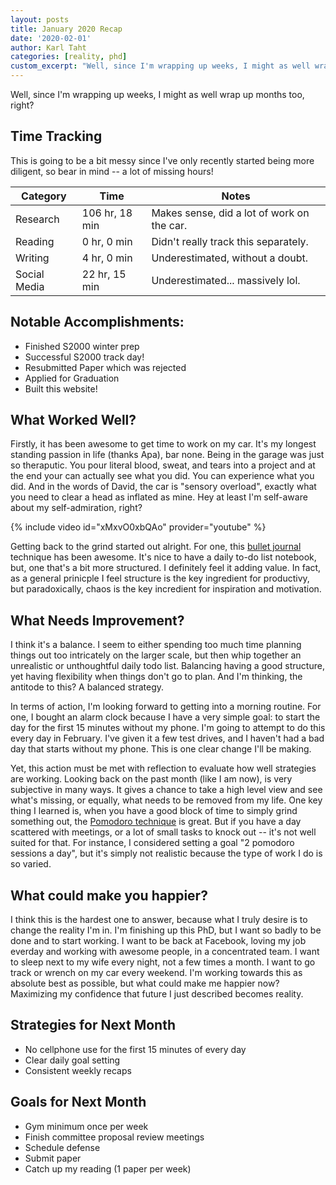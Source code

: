 ```yaml
---
layout: posts
title: January 2020 Recap
date: '2020-02-01'
author: Karl Taht
categories: [reality, phd]
custom_excerpt: "Well, since I'm wrapping up weeks, I might as well wrap up months too, right?"
---
```


Well, since I'm wrapping up weeks, I might as well wrap up months too, right?


## Time Tracking

This is going to be a bit messy since I've only recently started being more
diligent, so bear in mind -- a lot of missing hours!

| Category | Time           | Notes |
|----------|----------------|-------|
| Research | 106 hr, 18 min | Makes sense, did a lot of work on the car. |
| Reading  | 0 hr, 0 min    | Didn't really track this separately. |
| Writing  | 4 hr, 0 min    | Underestimated, without a doubt. |
| Social Media | 22 hr, 15 min | Underestimated... massively lol. |


## Notable Accomplishments:

* Finished S2000 winter prep 
* Successful S2000 track day! 
* Resubmitted Paper which was rejected
* Applied for Graduation
* Built this website!

## What Worked Well?

Firstly, it has been awesome to get time to work on my car. It's my longest standing
passion in life (thanks Apa), bar none. Being in the garage was just so theraputic. 
You pour literal blood, sweat, and tears into a project and at the end your can
actually see what you did. You can experience what you did. And in the words of
David, the car is "sensory overload", exactly what you need to clear a head as
inflated as mine. Hey at least I'm self-aware about my self-admiration, right?

{% include video id="xMxvO0xbQAo" provider="youtube" %}

Getting back to the grind started out alright. For one, this [bullet journal](https://bulletjournal.com/pages/learn) 
technique has been awesome. It's nice to have a daily to-do list notebook, but,
one that's a bit more structured. I definitely feel it adding value. In fact,
as a general prinicple I feel structure is the key ingredient for productivy, 
but paradoxically, chaos is the key incredient for inspiration and motivation. 

## What Needs Improvement?

I think it's a balance. I seem to either spending too much time planning things
out too intricately on the larger scale, but then whip together an unrealistic
or unthoughtful daily todo list. Balancing having a good structure, yet having flexibility
when things don't go to plan. And I'm thinking, the antitode to this? A balanced strategy. 

In terms of action, I'm looking forward to getting into a morning routine. For 
one, I bought an alarm clock because I have a very simple goal: to start the day
for the first 15 minutes without my phone. I'm going to attempt to do this every
day in February. I've given it a few test drives, and I haven't had a bad
day that starts without my phone. This is one clear change I'll be making. 

Yet, this action must be met with reflection to evaluate how well strategies
are working. Looking back on the past month (like I am now), is very subjective
in many ways. It gives a chance to take a high level view and see what's missing,
or equally, what needs to be removed from my life. One key thing I learned is, 
when you have a good block of time to simply grind something out, the [Pomodoro technique] 
is great. But if you have a day scattered with meetings, or a lot of 
small tasks to knock out -- it's not well suited for that. For instance, I considered
setting a goal "2 pomodoro sessions a day", but it's simply not realistic because
the type of work I do is so varied.

[Pomodoro technique]: https://francescocirillo.com/pages/pomodoro-technique

## What could make you happier?

I think this is the hardest one to answer, because what I truly desire is to change
the reality I'm in. I'm finishing up this PhD, but I want so badly to be done 
and to start working. I want to be back at Facebook, loving my job everday and
working with awesome people, in a concentrated team. I want to sleep next to my
wife every night, not a few times a month. I want to go track or wrench on my car every weekend.
I'm working towards this as absolute best as possible, but what could make me 
happier now? Maximizing my confidence that future I just described becomes reality.

## Strategies for Next Month

* No cellphone use for the first 15 minutes of every day
* Clear daily goal setting
* Consistent weekly recaps

## Goals for Next Month

* Gym minimum once per week
* Finish committee proposal review meetings
* Schedule defense
* Submit paper
* Catch up my reading (1 paper per week)


